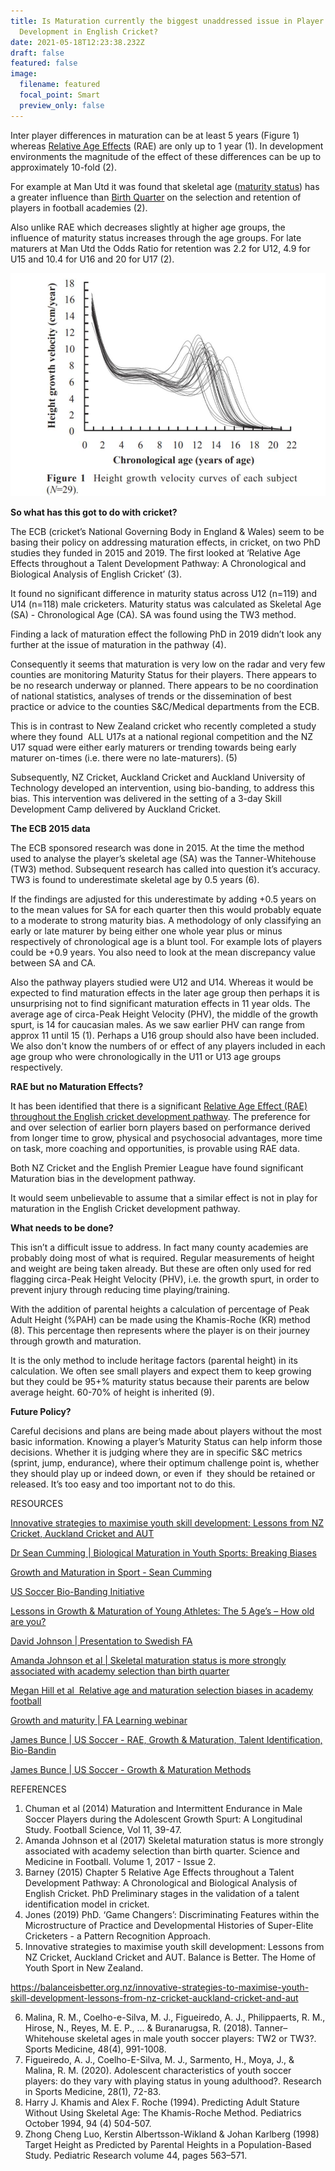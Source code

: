 ```yaml
---
title: Is Maturation currently the biggest unaddressed issue in Player ID &
  Development in English Cricket?
date: 2021-05-18T12:23:38.232Z
draft: false
featured: false
image:
  filename: featured
  focal_point: Smart
  preview_only: false
---
```

Inter player differences in maturation can be at least 5 years (Figure 1) whereas [Relative Age Effects](https://onemoresummer.co.uk/post/what-is-relative-age-effect/) (RAE) are only up to 1 year (1). In development environments the magnitude of the effect of these differences can be up to approximately 10-fold (2).   

For example at Man Utd it was found that skeletal age ([maturity status](https://onemoresummer.co.uk/post/what-is-maturity-status/)) has a greater influence than [Birth Quarter](https://onemoresummer.co.uk/post/what-is-birth-quarter/) on the selection and retention of players in football academies (2).

Also unlike RAE which decreases slightly at higher age groups, the influence of maturity status increases through the age groups. For late maturers at Man Utd the Odds Ratio for retention was 2.2 for U12, 4.9 for U15 and 10.4 for U16 and 20 for U17 (2).

![](maturation-curve-variability.jpg)

**So what has this got to do with cricket?**

The ECB (cricket’s National Governing Body in England & Wales) seem to be basing their policy on addressing maturation effects, in cricket, on two PhD studies they funded in 2015 and 2019. The first looked at ‘Relative Age Effects throughout a Talent Development Pathway: A Chronological and Biological Analysis of English Cricket’ (3).

It found no significant difference in maturity status across U12 (n=119) and U14 (n=118) male cricketers. Maturity status was calculated as Skeletal Age (SA) - Chronological Age (CA). SA was found using the TW3 method.

Finding a lack of maturation effect the following PhD in 2019 didn’t look any further at the issue of maturation in the pathway (4).

Consequently it seems that maturation is very low on the radar and very few counties are monitoring Maturity Status for their players. There appears to be no research underway or planned. There appears to be no coordination of national statistics, analyses of trends or the dissemination of best practice or advice to the counties S&C/Medical departments from the ECB.

This is in contrast to New Zealand cricket who recently completed a study where they found  ALL U17s at a national regional competition and the NZ U17 squad were either early maturers or trending towards being early maturer on-times (i.e. there were no late-maturers). (5)

Subsequently, NZ Cricket, Auckland Cricket and Auckland University of Technology developed an intervention, using bio-banding, to address this bias. This intervention was delivered in the setting of a 3-day Skill Development Camp delivered by Auckland Cricket.    

**The ECB 2015 data**

The ECB sponsored research was done in 2015. At the time the method used to analyse the player’s skeletal age (SA) was the Tanner-Whitehouse (TW3) method. Subsequent research has called into question it’s accuracy. TW3 is found to underestimate skeletal age by 0.5 years (6).

If the findings are adjusted for this underestimate by adding +0.5 years on to the mean values for SA for each quarter then this would probably equate to a moderate to strong maturity bias. A methodology of only classifying an early or late maturer by being either one whole year plus or minus respectively of chronological age is a blunt tool. For example lots of players could be +0.9 years. You also need to look at the mean discrepancy value between SA and CA.

Also the pathway players studied were U12 and U14. Whereas it would be expected to find maturation effects in the later age group then perhaps it is unsurprising not to find significant maturation effects in 11 year olds. The average age of circa-Peak Height Velocity (PHV), the middle of the growth spurt, is 14 for caucasian males. As we saw earlier PHV can range from approx 11 until 15 (1). Perhaps a U16 group should also have been included. We also don't know the numbers of or effect of any players included in each age group who were chronologically in the U11 or U13 age groups respectively.

**RAE but no Maturation Effects?**

It has been identified that there is a significant [Relative Age Effect (RAE) throughout the English cricket development pathway](https://onemoresummer.co.uk/post/relative-age-effect-in-mens-english-cricket-pathway-u15-u19/). The preference for and over selection of earlier born players based on performance derived from longer time to grow, physical and psychosocial advantages, more time on task, more coaching and opportunities, is provable using RAE data. 

Both NZ Cricket and the English Premier League have found significant Maturation bias in the development pathway. 

It would seem unbelievable to assume that a similar effect is not in play for maturation in the English Cricket development pathway. 

**What needs to be done?**

This isn’t a difficult issue to address. In fact many county academies are probably doing most of what is required. Regular measurements of height and weight are being taken already. But these are often only used for red flagging circa-Peak Height Velocity (PHV), i.e. the growth spurt, in order to prevent injury through reducing time playing/training.

With the addition of parental heights a calculation of percentage of Peak Adult Height (%PAH) can be made using the Khamis-Roche (KR) method (8). This percentage then represents where the player is on their journey through growth and maturation. 

It is the only method to include heritage factors (parental height) in its calculation. We often see small players and expect them to keep growing but they could be 95+% maturity status because their parents are below average height. 60-70% of height is inherited (9).

**Future Policy?**

Careful decisions and plans are being made about players without the most basic information. Knowing a player’s Maturity Status can help inform those decisions. Whether it is judging where they are in specific S&C metrics (sprint, jump, endurance), where their optimum challenge point is, whether they should play up or indeed down, or even if  they should be retained or released. It’s too easy and too important not to do this. 

RESOURCES

[Innovative strategies to maximise youth skill development: Lessons from NZ Cricket, Auckland Cricket and AUT](https://balanceisbetter.org.nz/innovative-strategies-to-maximise-youth-skill-development-lessons-from-nz-cricket-auckland-cricket-and-aut/)

[](https://balanceisbetter.org.nz/innovative-strategies-to-maximise-youth-skill-development-lessons-from-nz-cricket-auckland-cricket-and-aut/)[Dr Sean Cumming | Biological Maturation in Youth Sports: Breaking Biases](https://youtu.be/bTaUQoBHmGg)

[Growth and Maturation in Sport - Sean Cumming](https://youtu.be/6NDZJ-jCoB8)

[US Soccer Bio-Banding Initiative](https://www.youtube.com/watch?v=odcP9Grw6h0&t=1s)

[Lessons in Growth & Maturation of Young Athletes: The 5 Age’s – How old are you?](https://ironmanperformance.org/new-blogs/2020/5/6/lessons-in-growth-amp-maturation-covid-curves-and-the-adolescent-growth-spurt)

[David Johnson | Presentation to Swedish FA](https://www.youtube.com/watch?v=wDE8lyYfZ64&t=1291s)

[Amanda Johnson et al | Skeletal maturation status is more strongly associated with academy selection than birth quarter](https://vimeo.com/476699795)[](https://theathletedp.com/research-reports-relative-age-and-maturation-selection-biases-in-academy-football/)

[Megan Hill et al  Relative age and maturation selection biases in academy football](https://theathletedp.com/research-reports-relative-age-and-maturation-selection-biases-in-academy-football/)

[Growth and maturity | FA Learning webinar](https://youtu.be/LlV9IxUjFb4?t=204)

[James Bunce | US Soccer - RAE, Growth & Maturation, Talent Identification, Bio-Bandin](https://register.gotowebinar.com/register/7840924587170822668)

[James Bunce | US Soccer - Growth & Maturation Methods](https://register.gotowebinar.com/register/3380056380081735691)

[](https://theathletedp.com/research-reports-relative-age-and-maturation-selection-biases-in-academy-football/)

REFERENCES

1. Chuman et al (2014) Maturation and Intermittent Endurance in Male Soccer Players during the Adolescent Growth Spurt: A Longitudinal Study. Football Science, Vol 11, 39-47.
2. Amanda Johnson et al (2017) Skeletal maturation status is more strongly associated with academy selection than birth quarter. Science and Medicine in Football. Volume 1, 2017 - Issue 2.
3. Barney (2015) Chapter 5 Relative Age Effects throughout a Talent Development Pathway: A Chronological and Biological Analysis of English Cricket. PhD Preliminary stages in the validation of a talent identification model in cricket.
4. Jones (2019) PhD. ‘Game Changers’: Discriminating Features within the Microstructure of Practice and Developmental Histories of Super-Elite Cricketers - a Pattern Recognition Approach.
5. Innovative strategies to maximise youth skill development: Lessons from NZ Cricket, Auckland Cricket and AUT. Balance is Better. The Home of Youth Sport in New Zealand.

<https://balanceisbetter.org.nz/innovative-strategies-to-maximise-youth-skill-development-lessons-from-nz-cricket-auckland-cricket-and-aut>

6. Malina, R. M., Coelho-e-Silva, M. J., Figueiredo, A. J., Philippaerts, R. M., Hirose, N., Reyes, M. E. P., ... & Buranarugsa, R. (2018). Tanner–Whitehouse skeletal ages in male youth soccer players: TW2 or TW3?. Sports Medicine, 48(4), 991-1008.
7. Figueiredo, A. J., Coelho-E-Silva, M. J., Sarmento, H., Moya, J., & Malina, R. M. (2020). Adolescent characteristics of youth soccer players: do they vary with playing status in young adulthood?. Research in Sports Medicine, 28(1), 72-83.
8. Harry J. Khamis and Alex F. Roche (1994). Predicting Adult Stature Without Using Skeletal Age: The Khamis-Roche Method. Pediatrics October 1994, 94 (4) 504-507.
9. Zhong Cheng Luo, Kerstin Albertsson-Wikland & Johan Karlberg (1998) Target Height as Predicted by Parental Heights in a Population-Based Study. Pediatric Research volume 44, pages 563–571.